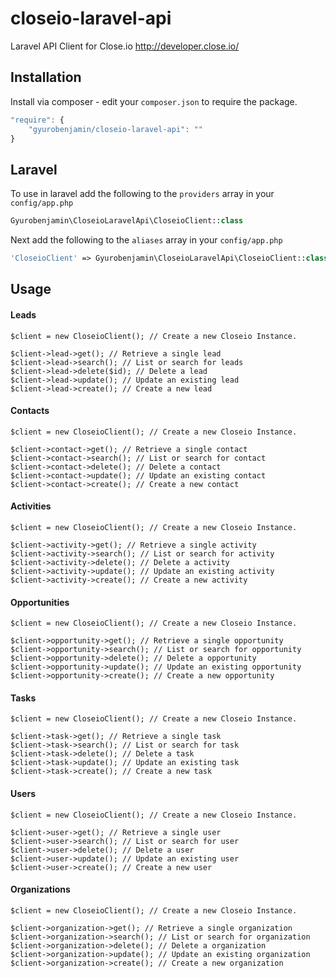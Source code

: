 # closeio-laravel-api
Laravel API Client for Close.io http://developer.close.io/


## Installation

Install via composer - edit your `composer.json` to require the package.

```js
"require": {
    "gyurobenjamin/closeio-laravel-api": ""
}
```

## Laravel

To use in laravel add the following to the `providers` array in your `config/app.php`

```php
Gyurobenjamin\CloseioLaravelApi\CloseioClient::class
```

Next add the following to the `aliases` array in your `config/app.php`

```php
'CloseioClient' => Gyurobenjamin\CloseioLaravelApi\CloseioClient::class
```

## Usage
#### Leads
```
$client = new CloseioClient(); // Create a new Closeio Instance.

$client->lead->get(); // Retrieve a single lead
$client->lead->search(); // List or search for leads
$client->lead->delete($id); // Delete a lead
$client->lead->update(); // Update an existing lead
$client->lead->create(); // Create a new lead
```
#### Contacts
```
$client = new CloseioClient(); // Create a new Closeio Instance.

$client->contact->get(); // Retrieve a single contact
$client->contact->search(); // List or search for contact
$client->contact->delete(); // Delete a contact
$client->contact->update(); // Update an existing contact
$client->contact->create(); // Create a new contact
```
#### Activities
```
$client = new CloseioClient(); // Create a new Closeio Instance.

$client->activity->get(); // Retrieve a single activity
$client->activity->search(); // List or search for activity
$client->activity->delete(); // Delete a activity
$client->activity->update(); // Update an existing activity
$client->activity->create(); // Create a new activity
```
#### Opportunities
```
$client = new CloseioClient(); // Create a new Closeio Instance.

$client->opportunity->get(); // Retrieve a single opportunity
$client->opportunity->search(); // List or search for opportunity
$client->opportunity->delete(); // Delete a opportunity
$client->opportunity->update(); // Update an existing opportunity
$client->opportunity->create(); // Create a new opportunity
```
#### Tasks
```
$client = new CloseioClient(); // Create a new Closeio Instance.

$client->task->get(); // Retrieve a single task
$client->task->search(); // List or search for task
$client->task->delete(); // Delete a task
$client->task->update(); // Update an existing task
$client->task->create(); // Create a new task
```
#### Users
```
$client = new CloseioClient(); // Create a new Closeio Instance.

$client->user->get(); // Retrieve a single user
$client->user->search(); // List or search for user
$client->user->delete(); // Delete a user
$client->user->update(); // Update an existing user
$client->user->create(); // Create a new user
```
#### Organizations
```
$client = new CloseioClient(); // Create a new Closeio Instance.

$client->organization->get(); // Retrieve a single organization
$client->organization->search(); // List or search for organization
$client->organization->delete(); // Delete a organization
$client->organization->update(); // Update an existing organization
$client->organization->create(); // Create a new organization
```